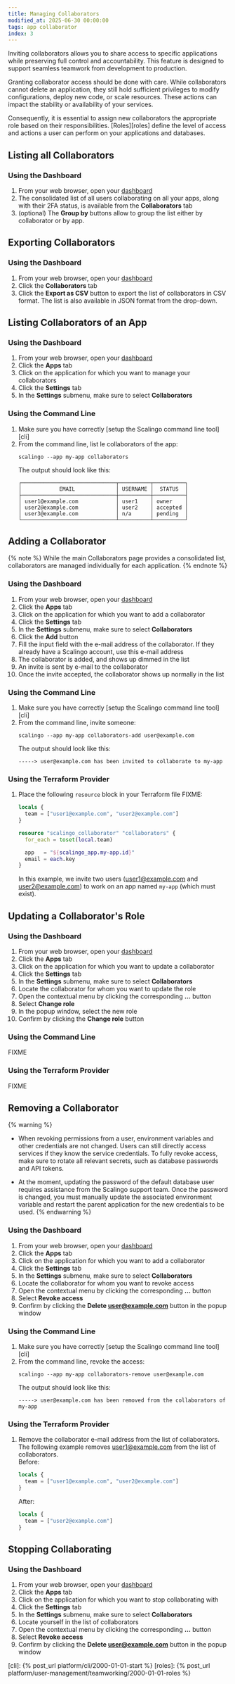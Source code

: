 ```yaml
---
title: Managing Collaborators
modified_at: 2025-06-30 00:00:00
tags: app collaborator
index: 3
---
```


Inviting collaborators allows you to share access to specific applications
while preserving full control and accountability. This feature is designed to
support seamless teamwork from development to production.

Granting collaborator access should be done with care. While collaborators
cannot delete an application, they still hold sufficient privileges to modify
configurations, deploy new code, or scale resources. These actions can impact
the stability or availability of your services.

Consequently, it is essential to assign new collaborators the appropriate role
based on their responsibilities. [Roles][roles] define the level of access and
actions a user can perform on your applications and databases.


## Listing all Collaborators

### Using the Dashboard

1. From your web browser, open your [dashboard][dashboard]
2. The consolidated list of all users collaborating on all your apps, along
   with their 2FA status, is available from the **Collaborators** tab
3. (optional) The **Group by** buttons allow to group the list either by
   collaborator or by app.


## Exporting Collaborators

### Using the Dashboard

1. From your web browser, open your [dashboard][dashboard]
2. Click the **Collaborators** tab
3. Click the **Export as CSV** button to export the list of collaborators in
   CSV format. The list is also available in JSON format from the drop-down.


## Listing Collaborators of an App

### Using the Dashboard

1. From your web browser, open your [dashboard][dashboard]
2. Click the **Apps** tab
3. Click on the application for which you want to manage your collaborators
4. Click the **Settings** tab
5. In the **Settings** submenu, make sure to select **Collaborators**

### Using the Command Line

1. Make sure you have correctly [setup the Scalingo command line tool][cli]
2. From the command line, list le collaborators of the app:
   ```shell
   scalingo --app my-app collaborators
   ```
   The output should look like this:
   ```text
   ┌──────────────────────────────┬──────────┬──────────┐
   │            EMAIL             │ USERNAME │  STATUS  │
   ├──────────────────────────────┼──────────┼──────────┤
   │ user1@example.com            │ user1    │ owner    │
   │ user2@example.com            │ user2    │ accepted │
   │ user3@example.com            │ n/a      │ pending  │
   └──────────────────────────────┴──────────┴──────────┘
   ```


## Adding a Collaborator

{% note %}
While the main Collaborators page provides a consolidated list, collaborators
are managed individually for each application.
{% endnote %}

### Using the Dashboard

1. From your web browser, open your [dashboard][dashboard]
2. Click the **Apps** tab
3. Click on the application for which you want to add a collaborator
4. Click the **Settings** tab
5. In the **Settings** submenu, make sure to select **Collaborators**
6. Click the **Add** button
7. Fill the input field with the e-mail address of the collaborator.
   If they already have a Scalingo account, use this e-mail address
8. The collaborator is added, and shows up dimmed in the list
9. An invite is sent by e-mail to the collaborator
10. Once the invite accepted, the collaborator shows up normally in the list

### Using the Command Line

1. Make sure you have correctly [setup the Scalingo command line tool][cli]
2. From the command line, invite someone:
   ```shell
   scalingo --app my-app collaborators-add user@example.com
   ```
   The output should look like this:
   ```text
   -----> user@example.com has been invited to collaborate to my-app
   ```

### Using the Terraform Provider

1. Place the following `resource` block in your Terraform file FIXME:
   ```tf
   locals {
     team = ["user1@example.com", "user2@example.com"]
   }

   resource "scalingo_collaborator" "collaborators" {
     for_each = toset(local.team)

     app   = "${scalingo_app.my-app.id}"
     email = each.key
   }
   ```
   In this example, we invite two users (user1@example.com and
   user2@example.com) to work on an app named `my-app` (which must exist).


## Updating a Collaborator's Role

### Using the Dashboard

1. From your web browser, open your [dashboard][dashboard]
2. Click the **Apps** tab
3. Click on the application for which you want to update a collaborator
4. Click the **Settings** tab
5. In the **Settings** submenu, make sure to select **Collaborators**
6. Locate the collaborator for whom you want to update the role
7. Open the contextual menu by clicking the corresponding **…** button
8. Select **Change role**
9. In the popup window, select the new role
10. Confirm by clicking the **Change role** button

### Using the Command Line

FIXME

### Using the Terraform Provider

FIXME


## Removing a Collaborator

{% warning %}
- When revoking permissions from a user, environment variables and other
  credentials are not changed. Users can still directly access services if they
  know the service credentials. To fully revoke access, make sure to rotate all
  relevant secrets, such as database passwords and API tokens.

- At the moment, updating the password of the default database user requires
  assistance from the Scalingo support team. Once the password is changed, you
  must manually update the associated environment variable and restart the
  parent application for the new credentials to be used.
{% endwarning %}

### Using the Dashboard

1. From your web browser, open your [dashboard][dashboard]
2. Click the **Apps** tab
3. Click on the application for which you want to add a collaborator
4. Click the **Settings** tab
5. In the **Settings** submenu, make sure to select **Collaborators**
6. Locate the collaborator for whom you want to revoke access
7. Open the contextual menu by clicking the corresponding **…** button
8. Select **Revoke access**
8. Confirm by clicking the **Delete user@example.com** button in the popup
   window

### Using the Command Line

1. Make sure you have correctly [setup the Scalingo command line tool][cli]
2. From the command line, revoke the access:
   ```shell
   scalingo --app my-app collaborators-remove user@example.com
   ```
   The output should look like this:
   ```text
   -----> user@example.com has been removed from the collaborators of my-app
   ```

### Using the Terraform Provider

1. Remove the collaborator e-mail address from the list of collaborators.
   The following example removes user1@example.com from the list of
   collaborators.\
   Before:
   ```tf
   locals {
     team = ["user1@example.com", "user2@example.com"]
   }
   ```
   After:
   ```tf
   locals {
     team = ["user2@example.com"]
   }
   ```


## Stopping Collaborating

### Using the Dashboard

1. From your web browser, open your [dashboard][dashboard]
2. Click the **Apps** tab
3. Click on the application for which you want to stop collaborating with
4. Click the **Settings** tab
5. In the **Settings** submenu, make sure to select **Collaborators**
6. Locate yourself in the list of collaborators
7. Open the contextual menu by clicking the corresponding **…** button
8. Select **Revoke access**
9. Confirm by clicking the **Delete user@example.com** button in the popup
   window


[dashboard]: https://dashboard.scalingo.com/

[cli]: {% post_url platform/cli/2000-01-01-start %}
[roles]: {% post_url platform/user-management/teamworking/2000-01-01-roles %}
